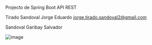 Projecto de Spring Boot API REST


Tirado Sandoval Jorge Eduardo jorge.tirado.sandoval2@gmail.com


Sandoval Garibay Salvador


![image](https://github.com/user-attachments/assets/a063f545-a1ea-4779-8d02-393e7c8fe6ae)
